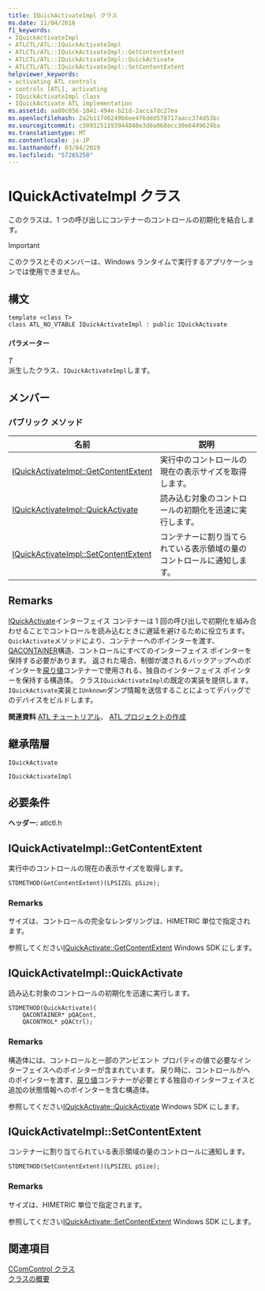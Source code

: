 ```yaml
---
title: IQuickActivateImpl クラス
ms.date: 11/04/2016
f1_keywords:
- IQuickActivateImpl
- ATLCTL/ATL::IQuickActivateImpl
- ATLCTL/ATL::IQuickActivateImpl::GetContentExtent
- ATLCTL/ATL::IQuickActivateImpl::QuickActivate
- ATLCTL/ATL::IQuickActivateImpl::SetContentExtent
helpviewer_keywords:
- activating ATL controls
- controls [ATL], activating
- IQuickActivateImpl class
- IQuickActivate ATL implementation
ms.assetid: aa80c056-1041-494e-b21d-2acca7dc27ea
ms.openlocfilehash: 2a2b11746249b6ee4f6ddd578717aacc374d53bc
ms.sourcegitcommit: c3093251193944840e3d0a068ecc30e6449624ba
ms.translationtype: MT
ms.contentlocale: ja-JP
ms.lasthandoff: 03/04/2019
ms.locfileid: "57265250"
---
```

# <a name="iquickactivateimpl-class"></a>IQuickActivateImpl クラス

このクラスは、1 つの呼び出しにコンテナーのコントロールの初期化を結合します。

> [!IMPORTANT]
>  このクラスとそのメンバーは、Windows ランタイムで実行するアプリケーションでは使用できません。

## <a name="syntax"></a>構文

```
template <class T>
class ATL_NO_VTABLE IQuickActivateImpl : public IQuickActivate
```

#### <a name="parameters"></a>パラメーター

*T*<br/>
派生したクラス、`IQuickActivateImpl`します。

## <a name="members"></a>メンバー

### <a name="public-methods"></a>パブリック メソッド

|名前|説明|
|----------|-----------------|
|[IQuickActivateImpl::GetContentExtent](#getcontentextent)|実行中のコントロールの現在の表示サイズを取得します。|
|[IQuickActivateImpl::QuickActivate](#quickactivate)|読み込む対象のコントロールの初期化を迅速に実行します。|
|[IQuickActivateImpl::SetContentExtent](#setcontentextent)|コンテナーに割り当てられている表示領域の量のコントロールに通知します。|

## <a name="remarks"></a>Remarks

[IQuickActivate](/windows/desktop/api/ocidl/nn-ocidl-iquickactivate)インターフェイス コンテナーは 1 回の呼び出しで初期化を組み合わせることでコントロールを読み込むときに遅延を避けるために役立ちます。 `QuickActivate`メソッドにより、コンテナーへのポインターを渡す、 [QACONTAINER](/windows/desktop/api/ocidl/ns-ocidl-tagqacontainer)構造、コントロールにすべてのインターフェイス ポインターを保持する必要があります。 返された場合、制御が渡されるバックアップへのポインターを[戻り値](/windows/desktop/api/ocidl/ns-ocidl-tagqacontrol)コンテナーで使用される、独自のインターフェイス ポインターを保持する構造体。 クラス`IQuickActivateImpl`の既定の実装を提供します。`IQuickActivate`実装と`IUnknown`ダンプ情報を送信することによってデバッグでのデバイスをビルドします。

**関連資料** [ATL チュートリアル](../../atl/active-template-library-atl-tutorial.md)、 [ATL プロジェクトの作成](../../atl/reference/creating-an-atl-project.md)

## <a name="inheritance-hierarchy"></a>継承階層

`IQuickActivate`

`IQuickActivateImpl`

## <a name="requirements"></a>必要条件

**ヘッダー:** atlctl.h

##  <a name="getcontentextent"></a>  IQuickActivateImpl::GetContentExtent

実行中のコントロールの現在の表示サイズを取得します。

```
STDMETHOD(GetContentExtent)(LPSIZEL pSize);
```

### <a name="remarks"></a>Remarks

サイズは、コントロールの完全なレンダリングは、HIMETRIC 単位で指定されます。

参照してください[IQuickActivate::GetContentExtent](/windows/desktop/api/ocidl/nf-ocidl-iquickactivate-getcontentextent) Windows SDK にします。

##  <a name="quickactivate"></a>  IQuickActivateImpl::QuickActivate

読み込む対象のコントロールの初期化を迅速に実行します。

```
STDMETHOD(QuickActivate)(
    QACONTAINER* pQACont,
    QACONTROL* pQACtrl);
```

### <a name="remarks"></a>Remarks

構造体には、コントロールと一部のアンビエント プロパティの値で必要なインターフェイスへのポインターが含まれています。 戻り時に、コントロールがへのポインターを渡す、[戻り値](/windows/desktop/api/ocidl/ns-ocidl-tagqacontrol)コンテナーが必要とする独自のインターフェイスと追加の状態情報へのポインターを含む構造体。

参照してください[IQuickActivate::QuickActivate](/windows/desktop/api/ocidl/nf-ocidl-iquickactivate-quickactivate) Windows SDK にします。

##  <a name="setcontentextent"></a>  IQuickActivateImpl::SetContentExtent

コンテナーに割り当てられている表示領域の量のコントロールに通知します。

```
STDMETHOD(SetContentExtent)(LPSIZEL pSize);
```

### <a name="remarks"></a>Remarks

サイズは、HIMETRIC 単位で指定されます。

参照してください[IQuickActivate::SetContentExtent](/windows/desktop/api/ocidl/nf-ocidl-iquickactivate-setcontentextent) Windows SDK にします。

## <a name="see-also"></a>関連項目

[CComControl クラス](../../atl/reference/ccomcontrol-class.md)<br/>
[クラスの概要](../../atl/atl-class-overview.md)
